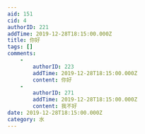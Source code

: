```yaml
---
aid: 151
cid: 4
authorID: 221
addTime: 2019-12-28T18:15:00.000Z
title: 你好
tags: []
comments:
    -
        authorID: 223
        addTime: 2019-12-28T18:15:00.000Z
        content: 你好
    -
        authorID: 271
        addTime: 2019-12-28T18:15:00.000Z
        content: 我不好
date: 2019-12-28T18:15:00.000Z
category: 水
---
```



